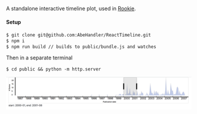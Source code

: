 A standalone interactive timeline plot, used in [Rookie](https://arxiv.org/pdf/1708.01944.pdf).

#### Setup

```
$ git clone git@github.com:AbeHandler/ReactTimeline.git
$ npm i
$ npm run build // builds to public/bundle.js and watches
```

Then in a separate terminal 

```
$ cd public && python -m http.server
```


![alt text](img/screen.png)

